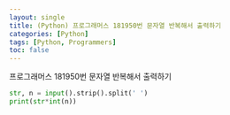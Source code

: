 ```yaml
---
layout: single
title: (Python) 프로그래머스 181950번 문자열 반복해서 출력하기
categories: [Python]
tags: [Python, Programmers]
toc: false
---
```


프로그래머스 181950번 문자열 반복해서 출력하기

```python
str, n = input().strip().split(' ')
print(str*int(n))
```